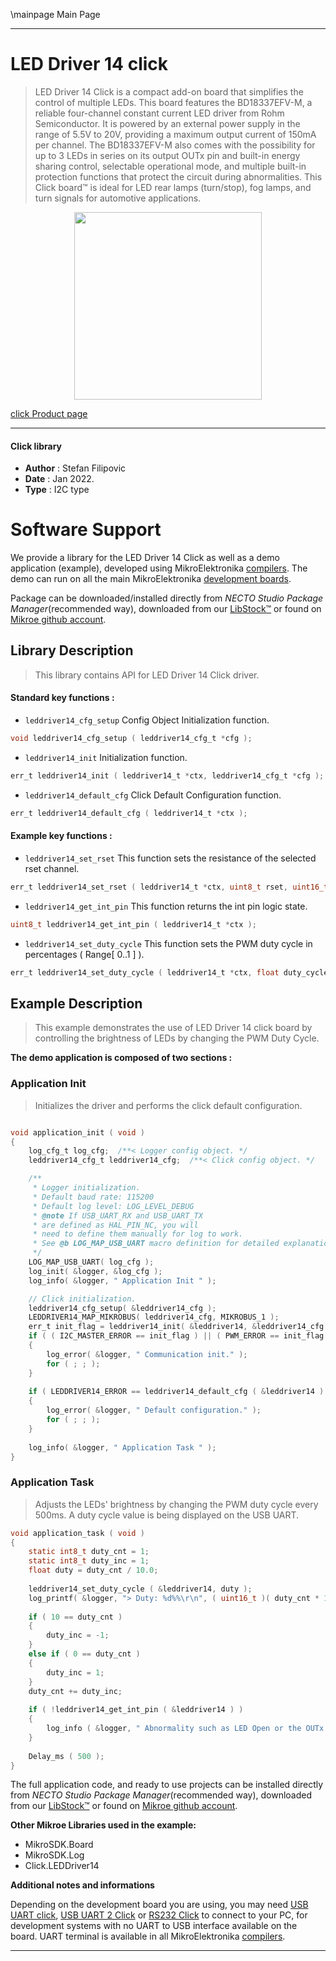 \mainpage Main Page

---
# LED Driver 14 click

> LED Driver 14 Click is a compact add-on board that simplifies the control of multiple LEDs. This board features the BD18337EFV-M, a reliable four-channel constant current LED driver from Rohm Semiconductor. It is powered by an external power supply in the range of 5.5V to 20V, providing a maximum output current of 150mA per channel. The BD18337EFV-M also comes with the possibility for up to 3 LEDs in series on its output OUTx pin and built-in energy sharing control, selectable operational mode, and multiple built-in protection functions that protect the circuit during abnormalities. This Click board™ is ideal for LED rear lamps (turn/stop), fog lamps, and turn signals for automotive applications.

<p align="center">
  <img src="https://download.mikroe.com/images/click_for_ide/leddriver14_click.png" height=300px>
</p>

[click Product page](https://www.mikroe.com/led-driver-14-click)

---


#### Click library

- **Author**        : Stefan Filipovic
- **Date**          : Jan 2022.
- **Type**          : I2C type


# Software Support

We provide a library for the LED Driver 14 Click
as well as a demo application (example), developed using MikroElektronika
[compilers](https://www.mikroe.com/necto-studio).
The demo can run on all the main MikroElektronika [development boards](https://www.mikroe.com/development-boards).

Package can be downloaded/installed directly from *NECTO Studio Package Manager*(recommended way), downloaded from our [LibStock&trade;](https://libstock.mikroe.com) or found on [Mikroe github account](https://github.com/MikroElektronika/mikrosdk_click_v2/tree/master/clicks).

## Library Description

> This library contains API for LED Driver 14 Click driver.

#### Standard key functions :

- `leddriver14_cfg_setup` Config Object Initialization function.
```c
void leddriver14_cfg_setup ( leddriver14_cfg_t *cfg );
```

- `leddriver14_init` Initialization function.
```c
err_t leddriver14_init ( leddriver14_t *ctx, leddriver14_cfg_t *cfg );
```

- `leddriver14_default_cfg` Click Default Configuration function.
```c
err_t leddriver14_default_cfg ( leddriver14_t *ctx );
```

#### Example key functions :

- `leddriver14_set_rset` This function sets the resistance of the selected rset channel.
```c
err_t leddriver14_set_rset ( leddriver14_t *ctx, uint8_t rset, uint16_t res_ohm );
```

- `leddriver14_get_int_pin` This function returns the int pin logic state.
```c
uint8_t leddriver14_get_int_pin ( leddriver14_t *ctx );
```

- `leddriver14_set_duty_cycle` This function sets the PWM duty cycle in percentages ( Range[ 0..1 ] ).
```c
err_t leddriver14_set_duty_cycle ( leddriver14_t *ctx, float duty_cycle );
```

## Example Description

> This example demonstrates the use of LED Driver 14 click board by controlling the brightness of LEDs by changing the PWM Duty Cycle.

**The demo application is composed of two sections :**

### Application Init

> Initializes the driver and performs the click default configuration.

```c

void application_init ( void )
{
    log_cfg_t log_cfg;  /**< Logger config object. */
    leddriver14_cfg_t leddriver14_cfg;  /**< Click config object. */

    /** 
     * Logger initialization.
     * Default baud rate: 115200
     * Default log level: LOG_LEVEL_DEBUG
     * @note If USB_UART_RX and USB_UART_TX 
     * are defined as HAL_PIN_NC, you will 
     * need to define them manually for log to work. 
     * See @b LOG_MAP_USB_UART macro definition for detailed explanation.
     */
    LOG_MAP_USB_UART( log_cfg );
    log_init( &logger, &log_cfg );
    log_info( &logger, " Application Init " );

    // Click initialization.
    leddriver14_cfg_setup( &leddriver14_cfg );
    LEDDRIVER14_MAP_MIKROBUS( leddriver14_cfg, MIKROBUS_1 );
    err_t init_flag = leddriver14_init( &leddriver14, &leddriver14_cfg );
    if ( ( I2C_MASTER_ERROR == init_flag ) || ( PWM_ERROR == init_flag ) ) 
    {
        log_error( &logger, " Communication init." );
        for ( ; ; );
    }
    
    if ( LEDDRIVER14_ERROR == leddriver14_default_cfg ( &leddriver14 ) )
    {
        log_error( &logger, " Default configuration." );
        for ( ; ; );
    }
    
    log_info( &logger, " Application Task " );
}

```

### Application Task

> Adjusts the LEDs' brightness by changing the PWM duty cycle every 500ms. A duty cycle value is being displayed on the USB UART.

```c
void application_task ( void )
{
    static int8_t duty_cnt = 1;
    static int8_t duty_inc = 1;
    float duty = duty_cnt / 10.0;
    
    leddriver14_set_duty_cycle ( &leddriver14, duty );
    log_printf( &logger, "> Duty: %d%%\r\n", ( uint16_t )( duty_cnt * 10 ) );
    
    if ( 10 == duty_cnt ) 
    {
        duty_inc = -1;
    }
    else if ( 0 == duty_cnt ) 
    {
        duty_inc = 1;
    }
    duty_cnt += duty_inc;
    
    if ( !leddriver14_get_int_pin ( &leddriver14 ) )
    {
        log_info ( &logger, " Abnormality such as LED Open or the OUTx pin short circuit occured " );
    }
    
    Delay_ms ( 500 );
}
```

The full application code, and ready to use projects can be installed directly from *NECTO Studio Package Manager*(recommended way), downloaded from our [LibStock&trade;](https://libstock.mikroe.com) or found on [Mikroe github account](https://github.com/MikroElektronika/mikrosdk_click_v2/tree/master/clicks).

**Other Mikroe Libraries used in the example:**

- MikroSDK.Board
- MikroSDK.Log
- Click.LEDDriver14

**Additional notes and informations**

Depending on the development board you are using, you may need
[USB UART click](https://www.mikroe.com/usb-uart-click),
[USB UART 2 Click](https://www.mikroe.com/usb-uart-2-click) or
[RS232 Click](https://www.mikroe.com/rs232-click) to connect to your PC, for
development systems with no UART to USB interface available on the board. UART
terminal is available in all MikroElektronika
[compilers](https://shop.mikroe.com/compilers).

---
